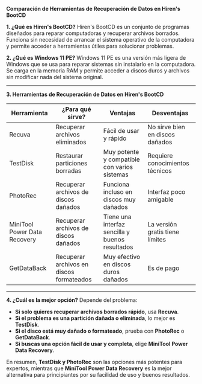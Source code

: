 **Comparación de Herramientas de Recuperación de Datos en Hiren's BootCD**

**1. ¿Qué es Hiren's BootCD?**
Hiren's BootCD es un conjunto de programas diseñados para reparar computadoras y recuperar archivos borrados. Funciona sin necesidad de arrancar el sistema operativo de la computadora y permite acceder a herramientas útiles para solucionar problemas.

**2. ¿Qué es Windows 11 PE?**
Windows 11 PE es una versión más ligera de Windows que se usa para reparar sistemas sin instalarlo en la computadora. Se carga en la memoria RAM y permite acceder a discos duros y archivos sin modificar nada del sistema original.

---

**3. Herramientas de Recuperación de Datos en Hiren's BootCD**

| Herramienta | ¿Para qué sirve? | Ventajas | Desventajas |
|------------|-----------------|----------|------------|
| Recuva | Recuperar archivos eliminados | Fácil de usar y rápido | No sirve bien en discos dañados |
| TestDisk | Restaurar particiones borradas | Muy potente y compatible con varios sistemas | Requiere conocimientos técnicos |
| PhotoRec | Recuperar archivos de discos dañados | Funciona incluso en discos muy dañados | Interfaz poco amigable |
| MiniTool Power Data Recovery | Recuperar archivos de discos dañados | Tiene una interfaz sencilla y buenos resultados | La versión gratis tiene límites |
| GetDataBack | Recuperar archivos en discos formateados | Muy efectivo en discos duros dañados | Es de pago |

---

**4. ¿Cuál es la mejor opción?**
Depende del problema:
- **Si solo quieres recuperar archivos borrados rápido**, usa **Recuva**.
- **Si el problema es una partición dañada o eliminada**, lo mejor es **TestDisk**.
- **Si el disco está muy dañado o formateado**, prueba con **PhotoRec** o **GetDataBack**.
- **Si buscas una opción fácil de usar y completa**, elige **MiniTool Power Data Recovery**.

En resumen, **TestDisk y PhotoRec** son las opciones más potentes para expertos, mientras que **MiniTool Power Data Recovery** es la mejor alternativa para principiantes por su facilidad de uso y buenos resultados.
